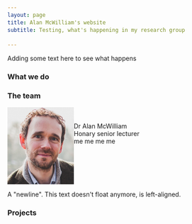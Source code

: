 ```yaml
---
layout: page
title: Alan McWilliam's website
subtitle: Testing, what's happening in my research group

---
```



Adding some text here to see what happens

### What we do


### The team
<img src="/assets/img/bioPic.jpg" align="left" width="150px"/>
<br /><br />Dr Alan McWilliam <br />Honary senior lecturer <br /> me me me me

<br clear="left"/>

A "newline". This text doesn't float anymore, is left-aligned.





### Projects



